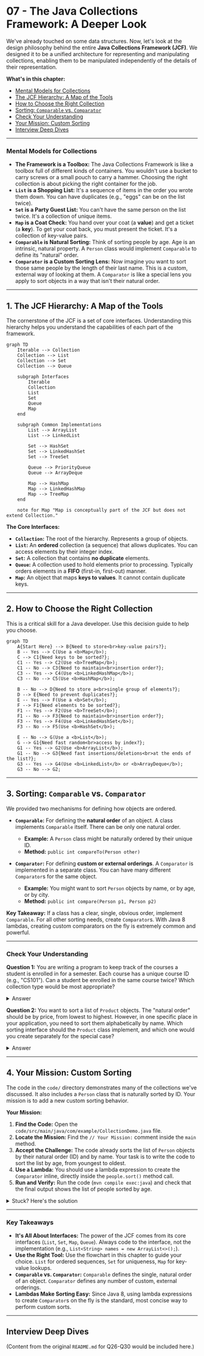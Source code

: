 # 07 - The Java Collections Framework: A Deeper Look

We've already touched on some data structures. Now, let's look at the design philosophy behind the entire **Java Collections Framework (JCF)**. We designed it to be a unified architecture for representing and manipulating collections, enabling them to be manipulated independently of the details of their representation.

**What's in this chapter:**
*   [Mental Models for Collections](#mental-models-for-collections)
*   [The JCF Hierarchy: A Map of the Tools](#1-the-jcf-hierarchy-a-map-of-the-tools)
*   [How to Choose the Right Collection](#2-how-to-choose-the-right-collection)
*   [Sorting: `Comparable` vs. `Comparator`](#3-sorting-comparable-vs-comparator)
*   [Check Your Understanding](#check-your-understanding)
*   [Your Mission: Custom Sorting](#4-your-mission-custom-sorting)
*   [Interview Deep Dives](#interview-deep-dives)

---

### Mental Models for Collections

*   **The Framework is a Toolbox:** The Java Collections Framework is like a toolbox full of different kinds of containers. You wouldn't use a bucket to carry screws or a small pouch to carry a hammer. Choosing the right collection is about picking the right container for the job.
*   **`List` is a Shopping List:** It's a sequence of items in the order you wrote them down. You can have duplicates (e.g., "eggs" can be on the list twice).
*   **`Set` is a Party Guest List:** You can't have the same person on the list twice. It's a collection of unique items.
*   **`Map` is a Coat Check:** You hand over your coat (a **value**) and get a ticket (a **key**). To get your coat back, you must present the ticket. It's a collection of key-value pairs.
*   **`Comparable` is Natural Sorting:** Think of sorting people by age. Age is an intrinsic, natural property. A `Person` class would implement `Comparable` to define its "natural" order.
*   **`Comparator` is a Custom Sorting Lens:** Now imagine you want to sort those same people by the length of their last name. This is a custom, external way of looking at them. A `Comparator` is like a special lens you apply to sort objects in a way that isn't their natural order.

---

## 1. The JCF Hierarchy: A Map of the Tools

The cornerstone of the JCF is a set of core interfaces. Understanding this hierarchy helps you understand the capabilities of each part of the framework.

```mermaid
graph TD
    Iterable --> Collection
    Collection --> List
    Collection --> Set
    Collection --> Queue

    subgraph Interfaces
        Iterable
        Collection
        List
        Set
        Queue
        Map
    end

    subgraph Common Implementations
        List --> ArrayList
        List --> LinkedList

        Set --> HashSet
        Set --> LinkedHashSet
        Set --> TreeSet

        Queue --> PriorityQueue
        Queue --> ArrayDeque

        Map --> HashMap
        Map --> LinkedHashMap
        Map --> TreeMap
    end

    note for Map "Map is conceptually part of the JCF but does not extend Collection."
```
**The Core Interfaces:**
*   **`Collection`:** The root of the hierarchy. Represents a group of objects.
*   **`List`:** An **ordered** collection (a sequence) that allows duplicates. You can access elements by their integer index.
*   **`Set`:** A collection that contains **no duplicate** elements.
*   **`Queue`:** A collection used to hold elements prior to processing. Typically orders elements in a **FIFO** (first-in, first-out) manner.
*   **`Map`:** An object that maps **keys to values**. It cannot contain duplicate keys.

---

## 2. How to Choose the Right Collection

This is a critical skill for a Java developer. Use this decision guide to help you choose.

```mermaid
graph TD
    A{Start Here} --> B{Need to store<br>key-value pairs?};
    B -- Yes --> C(Use a <b>Map</b>);
    C --> C1{Need keys to be sorted?};
    C1 -- Yes --> C2(Use <b>TreeMap</b>);
    C1 -- No --> C3{Need to maintain<br>insertion order?};
    C3 -- Yes --> C4(Use <b>LinkedHashMap</b>);
    C3 -- No --> C5(Use <b>HashMap</b>);

    B -- No --> D{Need to store a<br>single group of elements?};
    D --> E{Need to prevent duplicates?};
    E -- Yes --> F(Use a <b>Set</b>);
    F --> F1{Need elements to be sorted?};
    F1 -- Yes --> F2(Use <b>TreeSet</b>);
    F1 -- No --> F3{Need to maintain<br>insertion order?};
    F3 -- Yes --> F4(Use <b>LinkedHashSet</b>);
    F3 -- No --> F5(Use <b>HashSet</b>);

    E -- No --> G(Use a <b>List</b>);
    G --> G1{Need fast random<br>access by index?};
    G1 -- Yes --> G2(Use <b>ArrayList</b>);
    G1 -- No --> G3{Need fast insertions/deletions<br>at the ends of the list?};
    G3 -- Yes --> G4(Use <b>LinkedList</b> or <b>ArrayDeque</b>);
    G3 -- No --> G2;
```

---

## 3. Sorting: `Comparable` vs. `Comparator`

We provided two mechanisms for defining how objects are ordered.

*   **`Comparable`:** For defining the **natural order** of an object. A class implements `Comparable` itself. There can be only one natural order.
    *   **Example:** A `Person` class might be naturally ordered by their unique ID.
    *   **Method:** `public int compareTo(Person other)`

*   **`Comparator`:** For defining **custom or external orderings**. A `Comparator` is implemented in a separate class. You can have many different `Comparator`s for the same object.
    *   **Example:** You might want to sort `Person` objects by name, or by age, or by city.
    *   **Method:** `public int compare(Person p1, Person p2)`

**Key Takeaway:** If a class has a clear, single, obvious order, implement `Comparable`. For all other sorting needs, create `Comparator`s. With Java 8 lambdas, creating custom comparators on the fly is extremely common and powerful.

---

### Check Your Understanding

**Question 1:** You are writing a program to keep track of the courses a student is enrolled in for a semester. Each course has a unique course ID (e.g., "CS101"). Can a student be enrolled in the same course twice? Which collection type would be most appropriate?
<details>
  <summary>Answer</summary>
  A student cannot be enrolled in the same course twice, so you need to prevent duplicates. A **`Set`** (like `HashSet`) is the perfect choice to store the course IDs.
</details>

**Question 2:** You want to sort a list of `Product` objects. The "natural order" should be by price, from lowest to highest. However, in one specific place in your application, you need to sort them alphabetically by name. Which sorting interface should the `Product` class implement, and which one would you create separately for the special case?
<details>
  <summary>Answer</summary>
  The `Product` class should implement **`Comparable<Product>`** to define the natural order by price. For the special case, you would create a separate **`Comparator<Product>`** that compares products by name.
</details>

---

## 4. Your Mission: Custom Sorting

The code in the `code/` directory demonstrates many of the collections we've discussed. It also includes a `Person` class that is naturally sorted by ID. Your mission is to add a new custom sorting behavior.

**Your Mission:**

1.  **Find the Code:** Open the `code/src/main/java/com/example/CollectionDemo.java` file.
2.  **Locate the Mission:** Find the `// Your Mission:` comment inside the `main` method.
3.  **Accept the Challenge:** The code already sorts the list of `Person` objects by their natural order (ID) and by name. Your task is to write the code to sort the list by age, from youngest to oldest.
4.  **Use a Lambda:** You should use a lambda expression to create the `Comparator` inline, directly inside the `people.sort()` method call.
5.  **Run and Verify:** Run the code (`mvn compile exec:java`) and check that the final output shows the list of people sorted by age.

<details>
<summary>Stuck? Here's the solution</summary>

```java
// Your Mission:
// 1. Sort the 'people' list by age, from youngest to oldest.
// 2. Use a lambda expression to create a Comparator inline.
//    Hint: The sort method is people.sort(...);
//    Hint: Integer.compare(p1.getAge(), p2.getAge()) is the logic you need.

// --- Your code goes here ---
people.sort((p1, p2) -> Integer.compare(p1.getAge(), p2.getAge()));
// --- End of your code ---
```
</details>

---

### Key Takeaways

*   **It's All About Interfaces:** The power of the JCF comes from its core interfaces (`List`, `Set`, `Map`, `Queue`). Always code to the interface, not the implementation (e.g., `List<String> names = new ArrayList<>();`).
*   **Use the Right Tool:** Use the flowchart in this chapter to guide your choice. `List` for ordered sequences, `Set` for uniqueness, `Map` for key-value lookups.
*   **`Comparable` vs. `Comparator`:** `Comparable` defines the single, natural order of an object. `Comparator` defines any number of custom, external orderings.
*   **Lambdas Make Sorting Easy:** Since Java 8, using lambda expressions to create `Comparator`s on the fly is the standard, most concise way to perform custom sorts.

---

## Interview Deep Dives

(Content from the original `README.md` for Q26-Q30 would be included here.)
